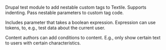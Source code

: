 Drupal test module to add nestable custom tags to Textile. Supports indenting. Pass nestable
parameters to custom tag code.

Includes parameter that takes a boolean expression. Expression can use tokens, to, e.g., test
data about the current user.

Content authors can add conditions to content. E.g., only show certain text to users
with certain characteristics.